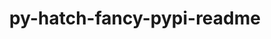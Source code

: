 ---
title: "py-hatch-fancy-pypi-readme"
layout: cache
categories: [package, develop-2023-10-15]
meta: {"versions": ["23.1.0"], "compilers": ["apple-clang@=14.0.0", "cce@=15.0.1", "gcc@=11.1.0", "gcc@=11.3.0", "gcc@=11.4.0", "gcc@=7.3.1", "gcc@=7.5.0", "gcc@=9.4.0", "oneapi@=2023.2.1"], "oss": ["amzn2", "rhel8", "ubuntu18.04", "ubuntu20.04", "ubuntu22.04", "ventura"], "platforms": ["darwin", "linux"], "targets": ["aarch64", "neoverse_n1", "neoverse_v1", "ppc64le", "x86_64_v3", "zen4"], "stacks": ["aws-isc", "aws-isc-aarch64", "data-vis-sdk", "e4s", "e4s-cray-rhel", "e4s-neoverse_v1", "e4s-oneapi", "e4s-power", "ml-darwin-aarch64-mps", "ml-linux-x86_64-cpu", "ml-linux-x86_64-cuda", "ml-linux-x86_64-rocm", "radiuss", "root"], "num_specs": 20, "num_specs_by_stack": {"ml-darwin-aarch64-mps": 1, "root": 20, "aws-isc-aarch64": 2, "aws-isc": 1, "e4s-cray-rhel": 1, "radiuss": 2, "e4s-neoverse_v1": 3, "e4s-power": 2, "data-vis-sdk": 2, "e4s": 3, "e4s-oneapi": 2, "ml-linux-x86_64-cpu": 1, "ml-linux-x86_64-rocm": 1, "ml-linux-x86_64-cuda": 1}}
spec_details: [{"hash": "quu6nedpbsr4zmwebh2heja3hlaiwbve", "compiler": "apple-clang@=14.0.0", "versions": ["23.1.0"], "os": "ventura", "platform": "darwin", "target": "aarch64", "variants": ["build_system=python_pip"], "stacks": ["ml-darwin-aarch64-mps", "root"], "size": "-", "tarball": "https://binaries.spack.io/releases/develop-2023-10-15/build_cache/darwin-ventura-aarch64/apple-clang-14.0.0/py-hatch-fancy-pypi-readme-23.1.0/darwin-ventura-aarch64-apple-clang-14.0.0-py-hatch-fancy-pypi-readme-23.1.0-quu6nedpbsr4zmwebh2heja3hlaiwbve.spack"}, {"hash": "u4sp6pbxt65pfzz6fsz5hrur7qceitkq", "compiler": "gcc@=7.3.1", "versions": ["23.1.0"], "os": "amzn2", "platform": "linux", "target": "aarch64", "variants": ["build_system=python_pip"], "stacks": ["aws-isc-aarch64", "root"], "size": "-", "tarball": "https://binaries.spack.io/releases/develop-2023-10-15/build_cache/linux-amzn2-aarch64/gcc-7.3.1/py-hatch-fancy-pypi-readme-23.1.0/linux-amzn2-aarch64-gcc-7.3.1-py-hatch-fancy-pypi-readme-23.1.0-u4sp6pbxt65pfzz6fsz5hrur7qceitkq.spack"}, {"hash": "jfgfum5b7apnifnckgsid6kmcm36socz", "compiler": "gcc@=7.3.1", "versions": ["23.1.0"], "os": "amzn2", "platform": "linux", "target": "neoverse_n1", "variants": ["build_system=python_pip"], "stacks": ["aws-isc-aarch64", "root"], "size": "-", "tarball": "https://binaries.spack.io/releases/develop-2023-10-15/build_cache/linux-amzn2-neoverse_n1/gcc-7.3.1/py-hatch-fancy-pypi-readme-23.1.0/linux-amzn2-neoverse_n1-gcc-7.3.1-py-hatch-fancy-pypi-readme-23.1.0-jfgfum5b7apnifnckgsid6kmcm36socz.spack"}, {"hash": "rpubs6hsaqadfdy75mvdofuuar5ao5f7", "compiler": "gcc@=7.3.1", "versions": ["23.1.0"], "os": "amzn2", "platform": "linux", "target": "x86_64_v3", "variants": ["build_system=python_pip"], "stacks": ["root", "aws-isc"], "size": "-", "tarball": "https://binaries.spack.io/releases/develop-2023-10-15/build_cache/linux-amzn2-x86_64_v3/gcc-7.3.1/py-hatch-fancy-pypi-readme-23.1.0/linux-amzn2-x86_64_v3-gcc-7.3.1-py-hatch-fancy-pypi-readme-23.1.0-rpubs6hsaqadfdy75mvdofuuar5ao5f7.spack"}, {"hash": "xlscovm4yrykvnbktvg6qtuxia7tu5dv", "compiler": "cce@=15.0.1", "versions": ["23.1.0"], "os": "rhel8", "platform": "linux", "target": "zen4", "variants": ["build_system=python_pip"], "stacks": ["root", "e4s-cray-rhel"], "size": "-", "tarball": "https://binaries.spack.io/releases/develop-2023-10-15/build_cache/linux-rhel8-zen4/cce-15.0.1/py-hatch-fancy-pypi-readme-23.1.0/linux-rhel8-zen4-cce-15.0.1-py-hatch-fancy-pypi-readme-23.1.0-xlscovm4yrykvnbktvg6qtuxia7tu5dv.spack"}, {"hash": "5zdpja36235prccd7aiynbymwd3qzbqi", "compiler": "gcc@=7.5.0", "versions": ["23.1.0"], "os": "ubuntu18.04", "platform": "linux", "target": "x86_64_v3", "variants": ["build_system=python_pip"], "stacks": ["radiuss", "root"], "size": "-", "tarball": "https://binaries.spack.io/releases/develop-2023-10-15/build_cache/linux-ubuntu18.04-x86_64_v3/gcc-7.5.0/py-hatch-fancy-pypi-readme-23.1.0/linux-ubuntu18.04-x86_64_v3-gcc-7.5.0-py-hatch-fancy-pypi-readme-23.1.0-5zdpja36235prccd7aiynbymwd3qzbqi.spack"}, {"hash": "jlojvc7zaettr25houpglrwfb7dm75sd", "compiler": "gcc@=7.5.0", "versions": ["23.1.0"], "os": "ubuntu18.04", "platform": "linux", "target": "x86_64_v3", "variants": ["build_system=python_pip"], "stacks": ["radiuss", "root"], "size": "-", "tarball": "https://binaries.spack.io/releases/develop-2023-10-15/build_cache/linux-ubuntu18.04-x86_64_v3/gcc-7.5.0/py-hatch-fancy-pypi-readme-23.1.0/linux-ubuntu18.04-x86_64_v3-gcc-7.5.0-py-hatch-fancy-pypi-readme-23.1.0-jlojvc7zaettr25houpglrwfb7dm75sd.spack"}, {"hash": "halprvaoarmxk6hqmols4j3foy5ergr6", "compiler": "gcc@=11.4.0", "versions": ["23.1.0"], "os": "ubuntu20.04", "platform": "linux", "target": "neoverse_v1", "variants": ["build_system=python_pip"], "stacks": ["root", "e4s-neoverse_v1"], "size": "-", "tarball": "https://binaries.spack.io/releases/develop-2023-10-15/build_cache/linux-ubuntu20.04-neoverse_v1/gcc-11.4.0/py-hatch-fancy-pypi-readme-23.1.0/linux-ubuntu20.04-neoverse_v1-gcc-11.4.0-py-hatch-fancy-pypi-readme-23.1.0-halprvaoarmxk6hqmols4j3foy5ergr6.spack"}, {"hash": "vwyfv3dja6cpuqcay6ae7ywngc3h6ysu", "compiler": "gcc@=11.4.0", "versions": ["23.1.0"], "os": "ubuntu20.04", "platform": "linux", "target": "neoverse_v1", "variants": ["build_system=python_pip"], "stacks": ["root", "e4s-neoverse_v1"], "size": "-", "tarball": "https://binaries.spack.io/releases/develop-2023-10-15/build_cache/linux-ubuntu20.04-neoverse_v1/gcc-11.4.0/py-hatch-fancy-pypi-readme-23.1.0/linux-ubuntu20.04-neoverse_v1-gcc-11.4.0-py-hatch-fancy-pypi-readme-23.1.0-vwyfv3dja6cpuqcay6ae7ywngc3h6ysu.spack"}, {"hash": "lkvt4sltei7jkj2bvv2uydhoowf4u7od", "compiler": "gcc@=11.4.0", "versions": ["23.1.0"], "os": "ubuntu20.04", "platform": "linux", "target": "neoverse_v1", "variants": ["build_system=python_pip"], "stacks": ["root", "e4s-neoverse_v1"], "size": "-", "tarball": "https://binaries.spack.io/releases/develop-2023-10-15/build_cache/linux-ubuntu20.04-neoverse_v1/gcc-11.4.0/py-hatch-fancy-pypi-readme-23.1.0/linux-ubuntu20.04-neoverse_v1-gcc-11.4.0-py-hatch-fancy-pypi-readme-23.1.0-lkvt4sltei7jkj2bvv2uydhoowf4u7od.spack"}, {"hash": "4zku7i67jhytlmybhrbtfgwyknn6edig", "compiler": "gcc@=9.4.0", "versions": ["23.1.0"], "os": "ubuntu20.04", "platform": "linux", "target": "ppc64le", "variants": ["build_system=python_pip"], "stacks": ["root", "e4s-power"], "size": "-", "tarball": "https://binaries.spack.io/releases/develop-2023-10-15/build_cache/linux-ubuntu20.04-ppc64le/gcc-9.4.0/py-hatch-fancy-pypi-readme-23.1.0/linux-ubuntu20.04-ppc64le-gcc-9.4.0-py-hatch-fancy-pypi-readme-23.1.0-4zku7i67jhytlmybhrbtfgwyknn6edig.spack"}, {"hash": "iq6uqmswc554nstbmf4kq6tezclqroet", "compiler": "gcc@=9.4.0", "versions": ["23.1.0"], "os": "ubuntu20.04", "platform": "linux", "target": "ppc64le", "variants": ["build_system=python_pip"], "stacks": ["root", "e4s-power"], "size": "-", "tarball": "https://binaries.spack.io/releases/develop-2023-10-15/build_cache/linux-ubuntu20.04-ppc64le/gcc-9.4.0/py-hatch-fancy-pypi-readme-23.1.0/linux-ubuntu20.04-ppc64le-gcc-9.4.0-py-hatch-fancy-pypi-readme-23.1.0-iq6uqmswc554nstbmf4kq6tezclqroet.spack"}, {"hash": "puj4fmr3wyjszlwszu64iwoixhdqp5rs", "compiler": "gcc@=11.1.0", "versions": ["23.1.0"], "os": "ubuntu20.04", "platform": "linux", "target": "x86_64_v3", "variants": ["build_system=python_pip"], "stacks": ["data-vis-sdk", "root"], "size": "-", "tarball": "https://binaries.spack.io/releases/develop-2023-10-15/build_cache/linux-ubuntu20.04-x86_64_v3/gcc-11.1.0/py-hatch-fancy-pypi-readme-23.1.0/linux-ubuntu20.04-x86_64_v3-gcc-11.1.0-py-hatch-fancy-pypi-readme-23.1.0-puj4fmr3wyjszlwszu64iwoixhdqp5rs.spack"}, {"hash": "w3oxft3jfnvrhbz2ninmb2ottwkio7vq", "compiler": "gcc@=11.1.0", "versions": ["23.1.0"], "os": "ubuntu20.04", "platform": "linux", "target": "x86_64_v3", "variants": ["build_system=python_pip"], "stacks": ["data-vis-sdk", "root"], "size": "-", "tarball": "https://binaries.spack.io/releases/develop-2023-10-15/build_cache/linux-ubuntu20.04-x86_64_v3/gcc-11.1.0/py-hatch-fancy-pypi-readme-23.1.0/linux-ubuntu20.04-x86_64_v3-gcc-11.1.0-py-hatch-fancy-pypi-readme-23.1.0-w3oxft3jfnvrhbz2ninmb2ottwkio7vq.spack"}, {"hash": "ls5xfntemrt7uzvxti4pfk72htoa24jl", "compiler": "gcc@=11.4.0", "versions": ["23.1.0"], "os": "ubuntu20.04", "platform": "linux", "target": "x86_64_v3", "variants": ["build_system=python_pip"], "stacks": ["root", "e4s"], "size": "-", "tarball": "https://binaries.spack.io/releases/develop-2023-10-15/build_cache/linux-ubuntu20.04-x86_64_v3/gcc-11.4.0/py-hatch-fancy-pypi-readme-23.1.0/linux-ubuntu20.04-x86_64_v3-gcc-11.4.0-py-hatch-fancy-pypi-readme-23.1.0-ls5xfntemrt7uzvxti4pfk72htoa24jl.spack"}, {"hash": "2x6iopk3jnjaf7feq72uibtqt5ioz4wx", "compiler": "gcc@=11.4.0", "versions": ["23.1.0"], "os": "ubuntu20.04", "platform": "linux", "target": "x86_64_v3", "variants": ["build_system=python_pip"], "stacks": ["root", "e4s"], "size": "-", "tarball": "https://binaries.spack.io/releases/develop-2023-10-15/build_cache/linux-ubuntu20.04-x86_64_v3/gcc-11.4.0/py-hatch-fancy-pypi-readme-23.1.0/linux-ubuntu20.04-x86_64_v3-gcc-11.4.0-py-hatch-fancy-pypi-readme-23.1.0-2x6iopk3jnjaf7feq72uibtqt5ioz4wx.spack"}, {"hash": "as6yutdx2u6fqvaipaxg2ugibyqaigy4", "compiler": "gcc@=11.4.0", "versions": ["23.1.0"], "os": "ubuntu20.04", "platform": "linux", "target": "x86_64_v3", "variants": ["build_system=python_pip"], "stacks": ["root", "e4s"], "size": "-", "tarball": "https://binaries.spack.io/releases/develop-2023-10-15/build_cache/linux-ubuntu20.04-x86_64_v3/gcc-11.4.0/py-hatch-fancy-pypi-readme-23.1.0/linux-ubuntu20.04-x86_64_v3-gcc-11.4.0-py-hatch-fancy-pypi-readme-23.1.0-as6yutdx2u6fqvaipaxg2ugibyqaigy4.spack"}, {"hash": "nz2up2yff27ktlsvyeyguefpdupy7i54", "compiler": "oneapi@=2023.2.1", "versions": ["23.1.0"], "os": "ubuntu20.04", "platform": "linux", "target": "x86_64_v3", "variants": ["build_system=python_pip"], "stacks": ["root", "e4s-oneapi"], "size": "-", "tarball": "https://binaries.spack.io/releases/develop-2023-10-15/build_cache/linux-ubuntu20.04-x86_64_v3/oneapi-2023.2.1/py-hatch-fancy-pypi-readme-23.1.0/linux-ubuntu20.04-x86_64_v3-oneapi-2023.2.1-py-hatch-fancy-pypi-readme-23.1.0-nz2up2yff27ktlsvyeyguefpdupy7i54.spack"}, {"hash": "jbizzpbchtuza5nmzxpreqlfv2255u5q", "compiler": "oneapi@=2023.2.1", "versions": ["23.1.0"], "os": "ubuntu20.04", "platform": "linux", "target": "x86_64_v3", "variants": ["build_system=python_pip"], "stacks": ["root", "e4s-oneapi"], "size": "-", "tarball": "https://binaries.spack.io/releases/develop-2023-10-15/build_cache/linux-ubuntu20.04-x86_64_v3/oneapi-2023.2.1/py-hatch-fancy-pypi-readme-23.1.0/linux-ubuntu20.04-x86_64_v3-oneapi-2023.2.1-py-hatch-fancy-pypi-readme-23.1.0-jbizzpbchtuza5nmzxpreqlfv2255u5q.spack"}, {"hash": "6dmhlatpuafxipotb2fxm2ydtdakexrn", "compiler": "gcc@=11.3.0", "versions": ["23.1.0"], "os": "ubuntu22.04", "platform": "linux", "target": "x86_64_v3", "variants": ["build_system=python_pip"], "stacks": ["ml-linux-x86_64-cpu", "ml-linux-x86_64-rocm", "root", "ml-linux-x86_64-cuda"], "size": "-", "tarball": "https://binaries.spack.io/releases/develop-2023-10-15/build_cache/linux-ubuntu22.04-x86_64_v3/gcc-11.3.0/py-hatch-fancy-pypi-readme-23.1.0/linux-ubuntu22.04-x86_64_v3-gcc-11.3.0-py-hatch-fancy-pypi-readme-23.1.0-6dmhlatpuafxipotb2fxm2ydtdakexrn.spack"}]
---